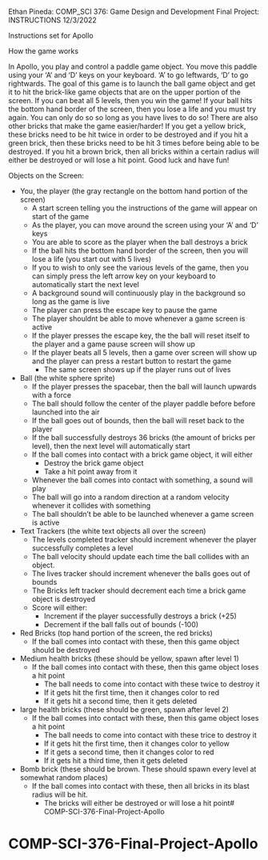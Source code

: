 ﻿Ethan Pineda: COMP_SCI 376: Game Design and Development
Final Project: INSTRUCTIONS
12/3/2022


Instructions set for Apollo


How the game works


In Apollo, you play and control a paddle game object. You move this paddle using your ‘A’ and ‘D’ keys on your keyboard. ‘A’ to go leftwards, ‘D’ to go rightwards. The goal of this game is to launch the ball game object and get it to hit the brick-like game objects that are on the upper portion of the screen. If you can beat all 5 levels, then you win the game! If your ball hits the bottom hand border of the screen, then you lose a life and you must try again. You can only do so so long as you have lives to do so! There are also other bricks that make the game easier/harder! If you get a yellow brick, these bricks need to be hit twice in order to be destroyed and if you hit a green brick, then these bricks need to be hit 3 times before being able to be destroyed. If you hit a brown brick, then all bricks within a certain radius will either be destroyed or will lose a hit point. Good luck and have fun! 


Objects on the Screen:
* You, the player (the gray rectangle on the bottom hand portion of the screen)
   * A start screen telling you the instructions of the game will appear on start of the game
   * As the player, you can move around the screen using your ‘A’ and ‘D’ keys
   * You are able to score as the player when the ball destroys a brick
   * If the ball hits the bottom hand border of the screen, then you will lose a life (you start out with 5 lives)
   * If you to wish to only see the various levels of the game, then you can simply press the left arrow key on your keyboard to automatically start the next level
   * A background sound will continuously play in the background so long as the game is live
   * The player can press the escape key to pause the game
   * The player shouldnt be able to move whenever a game screen is active
   * If the player presses the escape key, the the ball will reset itself to the player and a game pause screen will show up 
   * If the player beats all 5 levels, then a game over screen will show up and the player can press a restart button to restart the game
      * The same screen shows up if the player runs out of lives
* Ball (the white sphere sprite)
   * If the player presses the spacebar, then the ball will launch upwards with a force
   * The ball should follow the center of the player paddle before before launched into the air
   * If the ball goes out of bounds, then the ball will reset back to the player
   * If the ball successfully destroys 36 bricks (the amount of bricks per level), then the next level will automatically start
   * If the ball comes into contact with a brick game object, it will either
      * Destroy the brick game object
      * Take a hit point away from it 
   * Whenever the ball comes into contact with something, a sound will play
   * The ball will go into a random direction at a random velocity whenever it collides with something
   * The ball shouldn’t be able to be launched whenever a game screen is active
* Text Trackers (the white text objects all over the screen)
   * The levels completed tracker should increment whenever the player successfully completes a level
   * The ball velocity should update each time the ball collides with an object. 
   * The lives tracker should increment whenever the balls goes out of bounds
   * The Bricks left tracker should decrement each time a brick game object is destroyed
   * Score will either:
      * Increment if the player successfully destroys a brick (+25)
      * Decrement if the ball falls out of bounds (-100)
* Red Bricks (top hand portion of the screen, the red bricks)
   * If the ball comes into contact with these, then this game object should be destroyed
* Medium health bricks (these should be yellow, spawn after level 1)
   * If the ball comes into contact with these, then this game object loses a hit point
      * The ball needs to come into contact with these twice to destroy it
      * If it gets hit the first time, then it changes color to red
      * If it gets hit a second time, then it gets deleted
* large health bricks (these should be green, spawn after level 2)
   * If the ball comes into contact with these, then this game object loses a hit point
      * The ball needs to come into contact with these trice to destroy it
      * If it gets hit the first time, then it changes color to yellow
      * If it gets a second time, then it changes color to red
      * If it gets hit a third time, then it gets deleted
* Bomb brick (these should be brown. These should spawn every level at somewhat random places)
   * If the ball comes into contact with these, then all bricks in its blast radius will be hit.
      * The bricks will either be destroyed or will lose a hit point# COMP-SCI-376-Final-Project-Apollo
# COMP-SCI-376-Final-Project-Apollo
